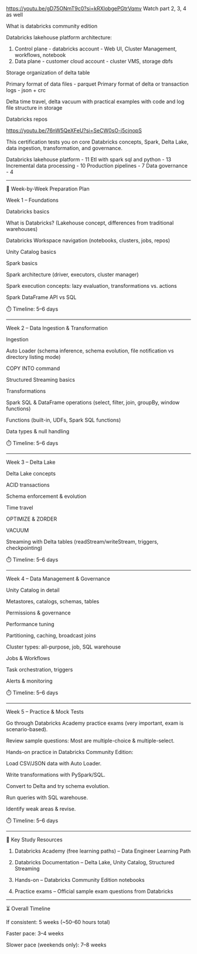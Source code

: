 https://youtu.be/gD75ONmT9c0?si=kRXlobgePGtrVqmv
Watch part 2, 3, 4 as well 

What is databricks community edition 

Databricks lakehouse platform architecture:
1. Control plane - databricks account - Web UI, Cluster Management, workflows, notebook 
2. Data plane - customer cloud account - cluster VMS, storage dbfs

Storage organization of delta table

Primary format of data files - parquet 
Primary format of delta or transaction logs - json + crc

Delta time travel, delta vacuum with practical examples with code and log file structure in storage

Databricks repos


https://youtu.be/76nW5QeXFeU?si=SeCW0sO-i5cjnopS

This certification tests you on core Databricks concepts, Spark, Delta Lake, data ingestion, transformation, and governance.

Databricks lakehouse platform - 11
Etl with spark sql and python - 13
Incremental data processing - 10
Production pipelines - 7
Data governance - 4

---

📅 Week-by-Week Preparation Plan

Week 1 – Foundations

Databricks basics

What is Databricks? (Lakehouse concept, differences from traditional warehouses)

Databricks Workspace navigation (notebooks, clusters, jobs, repos)

Unity Catalog basics


Spark basics

Spark architecture (driver, executors, cluster manager)

Spark execution concepts: lazy evaluation, transformations vs. actions

Spark DataFrame API vs SQL



⏱️ Timeline: 5–6 days


---

Week 2 – Data Ingestion & Transformation

Ingestion

Auto Loader (schema inference, schema evolution, file notification vs directory listing mode)

COPY INTO command

Structured Streaming basics


Transformations

Spark SQL & DataFrame operations (select, filter, join, groupBy, window functions)

Functions (built-in, UDFs, Spark SQL functions)

Data types & null handling



⏱️ Timeline: 5–6 days


---

Week 3 – Delta Lake

Delta Lake concepts

ACID transactions

Schema enforcement & evolution

Time travel

OPTIMIZE & ZORDER

VACUUM


Streaming with Delta tables (readStream/writeStream, triggers, checkpointing)


⏱️ Timeline: 5–6 days


---

Week 4 – Data Management & Governance

Unity Catalog in detail

Metastores, catalogs, schemas, tables

Permissions & governance


Performance tuning

Partitioning, caching, broadcast joins

Cluster types: all-purpose, job, SQL warehouse


Jobs & Workflows

Task orchestration, triggers

Alerts & monitoring



⏱️ Timeline: 5–6 days


---

Week 5 – Practice & Mock Tests

Go through Databricks Academy practice exams (very important, exam is scenario-based).

Review sample questions: Most are multiple-choice & multiple-select.

Hands-on practice in Databricks Community Edition:

Load CSV/JSON data with Auto Loader.

Write transformations with PySpark/SQL.

Convert to Delta and try schema evolution.

Run queries with SQL warehouse.


Identify weak areas & revise.


⏱️ Timeline: 5–6 days


---

📘 Key Study Resources

1. Databricks Academy (free learning paths) – Data Engineer Learning Path


2. Databricks Documentation – Delta Lake, Unity Catalog, Structured Streaming


3. Hands-on – Databricks Community Edition notebooks


4. Practice exams – Official sample exam questions from Databricks




---

⏳ Overall Timeline

If consistent: 5 weeks (~50–60 hours total)

Faster pace: 3–4 weeks

Slower pace (weekends only): 7–8 weeks



